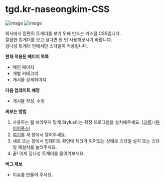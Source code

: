 # tgd.kr-naseongkim-CSS
![image](https://user-images.githubusercontent.com/25531016/136685160-6409918e-86ee-4642-bfea-02a20ee696bd.png)
![image](https://user-images.githubusercontent.com/25531016/136691143-2cd53bf8-5e38-40b3-8091-3eecb011a636.png)

회사에서 맘편히 트게더를 보기 위해 만드는 커스텀 CSS입니다.<br>
깔끔한 킹게더를 보고 싶다면 한 번 사용해보시기 바랍니다.<br>
김나성 트게더 안에서만 스타일이 적용됩니다.

**현재 적용된 페이지 목록**
- 메인 페이지
- 개별 카테고리
- 게시물 상세페이지


**다음 업데이트 예정**
- 게시물 작성, 수정


**써보는 방법**
1. 사용하는 웹 브라우저 맞게 Stylus라는 확장 프로그램을 설치해주세요. ([크롬](https://chrome.google.com/webstore/detail/stylus/clngdbkpkpeebahjckkjfobafhncgmne)) ([파이어폭스](https://addons.mozilla.org/ko/firefox/addon/styl-us/))
2. [여기](https://userstyles.world/api/style/1452.user.css)를 새 창에서 열어주세요.
3. 새로 뜨는 창에서 업데이트 확인에 체크가 되어있는 상태로 스타일 설치 또는 스타일 재설치를 눌러주세요.
4. 끝! 이제 김나성 트게더를 들어가보세요.


**버그 제보**
- 이슈를 만들어 주세요.
